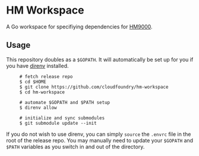 # HM Workspace

A Go workspace for specifiying dependencies for [HM9000](http://github.com/cloudfoundry/hm9000).

## Usage
This repository doubles as a `$GOPATH`. It will automatically be set up for you if you have [direnv](http://direnv.net) installed.

         # fetch release repo
         $ cd $HOME
         $ git clone https://github.com/cloudfoundry/hm-workspace
         $ cd hm-workspace

         # automate $GOPATH and $PATH setup
         $ direnv allow

         # initialize and sync submodules
         $ git submodule update --init

If you do not wish to use direnv, you can simply `source` the `.envrc` file in the root of the release repo.  You may manually need to update your `$GOPATH` and `$PATH` variables as you switch in and out of the directory.
